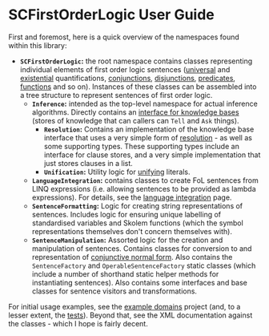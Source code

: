 # SCFirstOrderLogic User Guide

First and foremost, here is a quick overview of the namespaces found within this library:
 
* **`SCFirstOrderLogic`:** the root namespace contains classes representing individual elements of first order logic sentences ([universal](../../src/SCFirstOrderLogic/UniversalQuantification.cs) and [existential](../../src/SCFirstOrderLogic/ExistentialQuantification.cs) quantifications, [conjunctions](../../src/SCFirstOrderLogic/Conjunction.cs), [disjunctions](../../src/SCFirstOrderLogic/Disjunction.cs), [predicates](../../src/SCFirstOrderLogic/Predicate.cs), [functions](../../src/SCFirstOrderLogic/Function.cs) and so on).
Instances of these classes can be assembled into a tree structure to represent sentences of first order logic.
  * **`Inference`:** intended as the top-level namespace for actual inference algorithms. Directly contains an [interface for knowledge bases](../../src/SCFirstOrderLogic/Inference/IKnowledgeBase.cs) (stores of knowledge that can callers can `Tell` and `Ask` things).
    * **`Resolution`:** Contains an implementation of the knowledge base interface that uses a very simple form of [resolution](https://en.wikipedia.org/wiki/Resolution_(logic)) - as well as some supporting types. These supporting types include an interface for clause stores, and a very simple implementation that just stores clauses in a list.
    * **`Unification`:** Utility logic for [unifying](https://en.wikipedia.org/wiki/Unification_(computer_science)) literals.
  * **`LanguageIntegration`:** contains classes to create FoL sentences from LINQ expressions (i.e. allowing sentences to be provided as lambda expressions). For details, see the [language integration](./language-integration.md) page.
  * **`SentenceFormatting`:** Logic for creating string representations of sentences. Includes logic for ensuring unique labelling of standardised variables and Skolem functions (which the symbol representations themselves don't concern themselves with).
  * **`SentenceManipulation`:** Assorted logic for the creation and manipulation of sentences. Contains classes for conversion to and representation of [conjunctive normal form](https://en.wikipedia.org/wiki/Conjunctive_normal_form). Also contains the `SentenceFactory` and `OperableSentenceFactory` static classes (which include a number of shorthand static helper methods for instantiating sentences). Also contains some interfaces and base classes for sentence visitors and transformations.

For initial usage examples, see the [example domains](../../src/SCFirstOrderLogic.ExampleDomains) project (and, to a lesser extent, the [tests](../../src/SCFirstOrderLogic.Tests)).
Beyond that, see the XML documentation against the classes - which I hope is fairly decent.
